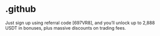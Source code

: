 # .github
Just sign up using referral code [697VR8], and you’ll unlock up to 2,888 USDT in bonuses, plus massive discounts on trading fees.
